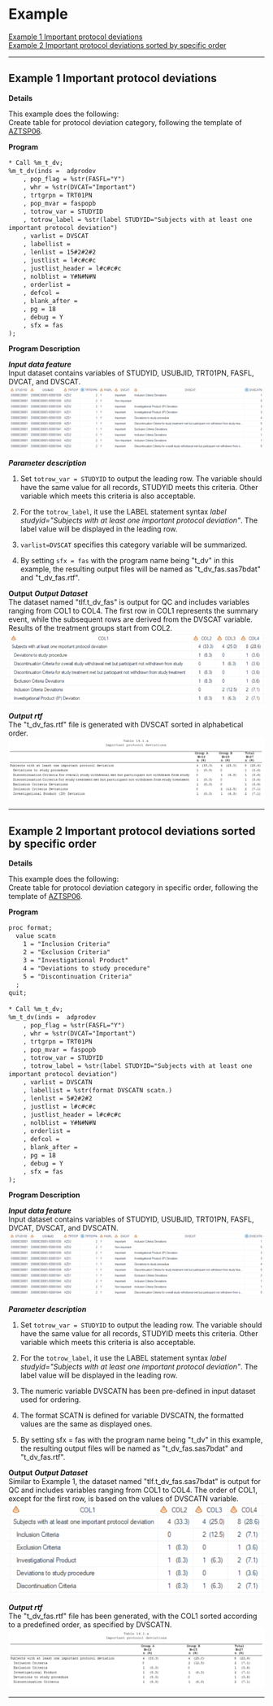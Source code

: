 # Example

[Example 1 Important protocol deviations](#example-1-important-protocol-deviations)<br>
[Example 2 Important protocol deviations sorted by specific order](#example-2-important-protocol-deviations-sorted-by-specific-order)<br>

---

## Example 1 Important protocol deviations

**Details**

This example does the following:<br>
Create table for protocol deviation category, following the template of [AZTSP06](https://azcollaboration.sharepoint.com/sites/O-GEM2/Shared%20Documents/General/O-GEM%20Index.xlsx?d=wb25d071b4025404caf18f0d7487c4b1d&csf=1&web=1&e=aDenCj&nav=MTVfezkzRDMxQkM0LTFBREQtNDUxNC04RUE1LTRGQkM4NzQxRUI4MH0).<br>

**Program**

```sas
* Call %m_t_dv;
%m_t_dv(inds =  adprodev
	, pop_flag = %str(FASFL="Y")
    , whr = %str(DVCAT="Important")
	, trtgrpn = TRT01PN
	, pop_mvar = faspopb
	, totrow_var = STUDYID
	, totrow_label = %str(label STUDYID="Subjects with at least one important protocol deviation")
	, varlist = DVSCAT
	, labellist = 
	, lenlist = 15#2#2#2
	, justlist = l#c#c#c
	, justlist_header = l#c#c#c
	, nolblist = Y#N#N#N
	, orderlist = 
	, defcol =
	, blank_after =
	, pg = 18
    , debug = Y
	, sfx = fas
);
```

**Program Description**

***Input data feature***<br> 
Input dataset contains variables of STUDYID, USUBJID, TRT01PN, FASFL, DVCAT, and DVSCAT.<br> 
![Input](input_1.png)

***Parameter description***<br>
1. Set `totrow_var = STUDYID` to output the leading row. The variable should have the same value for all records, STUDYID meets this criteria. Other variable which meets this criteria is also acceptable.<br>

2. For the `totrow_label`, it use the LABEL statement syntax *label studyid="Subjects with at least one important protocol deviation"*. The label value will be displayed in the leading row.<br>

3. `varlist=DVSCAT` specifies this category variable will be summarized.<br> 

4. By setting `sfx = fas` with the program name being "t_dv" in this example, the resulting output files will be named as "t_dv_fas.sas7bdat" and "t_dv_fas.rtf".<br>

**Output**
***Output Dataset***<br>
The dataset named "tlf.t_dv_fas" is output for QC and includes variables ranging from COL1 to COL4. The first row in COL1 represents the summary event, while the subsequent rows are derived from the DVSCAT variable. Results of the treatment groups start from COL2.<br>
![Output](output_1.png)

***Output rtf***<br>
The "t_dv_fas.rtf" file is generated with DVSCAT sorted in alphabetical order.<br>
![Output](output_rtf_1.png)

---


## Example 2 Important protocol deviations sorted by specific order

**Details**

This example does the following:<br>
Create table for protocol deviation category in specific order, following the template of [AZTSP06](https://azcollaboration.sharepoint.com/sites/O-GEM2/Shared%20Documents/General/O-GEM%20Index.xlsx?d=wb25d071b4025404caf18f0d7487c4b1d&csf=1&web=1&e=aDenCj&nav=MTVfezkzRDMxQkM0LTFBREQtNDUxNC04RUE1LTRGQkM4NzQxRUI4MH0).<br>

**Program**

```sas
proc format;
  value scatn
    1 = "Inclusion Criteria"
    2 = "Exclusion Criteria"
    3 = "Investigational Product"
    4 = "Deviations to study procedure"
    5 = "Discontinuation Criteria"
  ;
quit;

* Call %m_t_dv;
%m_t_dv(inds =  adprodev
	, pop_flag = %str(FASFL="Y")
    , whr = %str(DVCAT="Important")
	, trtgrpn = TRT01PN
	, pop_mvar = faspopb
	, totrow_var = STUDYID
	, totrow_label = %str(label STUDYID="Subjects with at least one important protocol deviation")
	, varlist = DVSCATN
	, labellist = %str(format DVSCATN scatn.)
	, lenlist = 5#2#2#2   
	, justlist = l#c#c#c
	, justlist_header = l#c#c#c
	, nolblist = Y#N#N#N
	, orderlist = 
	, defcol =
	, blank_after =
	, pg = 18
    , debug = Y
	, sfx = fas
);
```

**Program Description**

***Input data feature***<br> 
Input dataset contains variables of STUDYID, USUBJID, TRT01PN, FASFL, DVCAT, DVSCAT, and DVSCATN.<br> 
![Input](input_2.png)

***Parameter description***<br>
1. Set `totrow_var = STUDYID` to output the leading row. The variable should have the same value for all records, STUDYID meets this criteria. Other variable which meets this criteria is also acceptable.<br>

2. For the `totrow_label`, it use the LABEL statement syntax *label studyid="Subjects with at least one important protocol deviation"*. The label value will be displayed in the leading row.<br>

3. The numeric variable DVSCATN has been pre-defined in input dataset used for ordering.<br>

4. The format SCATN is defined for variable DVSCATN, the formatted values are the same as displayed ones.<br>

5. By setting sfx = fas with the program name being "t_dv" in this example, the resulting output files will be named as "t_dv_fas.sas7bdat" and "t_dv_fas.rtf".<br>

**Output**
***Output Dataset***<br>
Similar to Example 1, the dataset named "tlf.t_dv_fas.sas7bdat" is output for QC and includes variables ranging from COL1 to COL4. The order of COL1, except for the first row, is based on the values of DVSCATN variable.<br>
![Output](output_2.png)

***Output rtf***<br>
The "t_dv_fas.rtf" file has been generated, with the COL1 sorted according to a predefined order, as specified by DVSCATN.<br>
![Output](output_rtf_2.png)

---